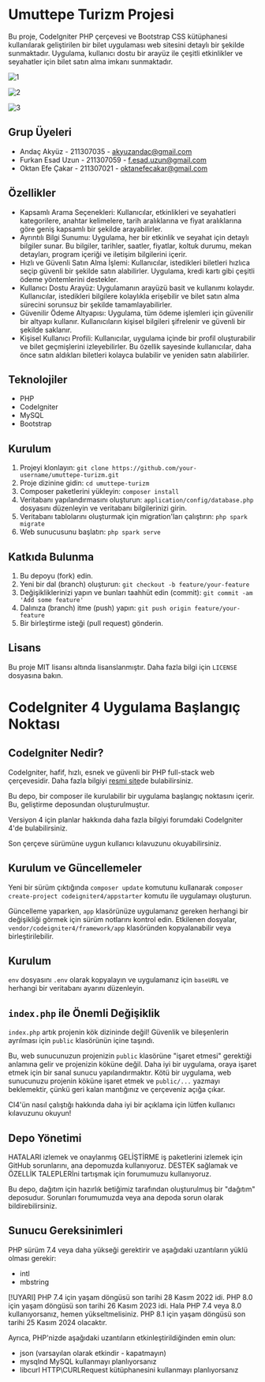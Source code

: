 # Umuttepe Turizm Projesi

Bu proje, CodeIgniter PHP çerçevesi ve Bootstrap CSS kütüphanesi kullanılarak geliştirilen bir bilet uygulaması web sitesini detaylı bir şekilde sunmaktadır. Uygulama, kullanıcı dostu bir arayüz ile çeşitli etkinlikler ve seyahatler için bilet satın alma imkanı sunmaktadır.

![1](https://github.com/AndacAkyuz/Otobus-Bileti-Satis-Uygulamasi/assets/91327557/e0ec3872-367d-4f38-bc4b-118f6dd02cde)


![2](https://github.com/AndacAkyuz/Otobus-Bileti-Satis-Uygulamasi/assets/91327557/5bebf8d9-94ce-448b-a3b6-350295fd827e)


![3](https://github.com/AndacAkyuz/Otobus-Bileti-Satis-Uygulamasi/assets/91327557/783ea089-0e86-4ae9-a174-73aa145a4b31)



## Grup Üyeleri

- Andaç Akyüz - 211307035 - akyuzandac@gmail.com
- Furkan Esad Uzun - 211307059 - f.esad.uzun@gmail.com
- Oktan Efe Çakar - 211307021 - oktanefecakar@gmail.com

## Özellikler

- Kapsamlı Arama Seçenekleri: Kullanıcılar, etkinlikleri ve seyahatleri kategorilere, anahtar kelimelere, tarih aralıklarına ve fiyat aralıklarına göre geniş kapsamlı bir şekilde arayabilirler.
- Ayrıntılı Bilgi Sunumu: Uygulama, her bir etkinlik ve seyahat için detaylı bilgiler sunar. Bu bilgiler, tarihler, saatler, fiyatlar, koltuk durumu, mekan detayları, program içeriği ve iletişim bilgilerini içerir.
- Hızlı ve Güvenli Satın Alma İşlemi: Kullanıcılar, istedikleri biletleri hızlıca seçip güvenli bir şekilde satın alabilirler. Uygulama, kredi kartı gibi çeşitli ödeme yöntemlerini destekler.
- Kullanıcı Dostu Arayüz: Uygulamanın arayüzü basit ve kullanımı kolaydır. Kullanıcılar, istedikleri bilgilere kolaylıkla erişebilir ve bilet satın alma sürecini sorunsuz bir şekilde tamamlayabilirler.
- Güvenilir Ödeme Altyapısı: Uygulama, tüm ödeme işlemleri için güvenilir bir altyapı kullanır. Kullanıcıların kişisel bilgileri şifrelenir ve güvenli bir şekilde saklanır.
- Kişisel Kullanıcı Profili: Kullanıcılar, uygulama içinde bir profil oluşturabilir ve bilet geçmişlerini izleyebilirler. Bu özellik sayesinde kullanıcılar, daha önce satın aldıkları biletleri kolayca bulabilir ve yeniden satın alabilirler.

## Teknolojiler

- PHP
- CodeIgniter
- MySQL
- Bootstrap

## Kurulum

1. Projeyi klonlayın: `git clone https://github.com/your-username/umuttepe-turizm.git`
2. Proje dizinine gidin: `cd umuttepe-turizm`
3. Composer paketlerini yükleyin: `composer install`
4. Veritabanı yapılandırmasını oluşturun: `application/config/database.php` dosyasını düzenleyin ve veritabanı bilgilerinizi girin.
5. Veritabanı tablolarını oluşturmak için migration'ları çalıştırın: `php spark migrate`
6. Web sunucusunu başlatın: `php spark serve`

## Katkıda Bulunma

1. Bu depoyu (fork) edin.
2. Yeni bir dal (branch) oluşturun: `git checkout -b feature/your-feature`
3. Değişikliklerinizi yapın ve bunları taahhüt edin (commit): `git commit -am 'Add some feature'`
4. Dalınıza (branch) itme (push) yapın: `git push origin feature/your-feature`
5. Bir birleştirme isteği (pull request) gönderin.

## Lisans

Bu proje MIT lisansı altında lisanslanmıştır. Daha fazla bilgi için `LICENSE` dosyasına bakın.






# CodeIgniter 4 Uygulama Başlangıç Noktası

## CodeIgniter Nedir?

CodeIgniter, hafif, hızlı, esnek ve güvenli bir PHP full-stack web çerçevesidir. Daha fazla bilgiyi [resmi site](https://codeigniter.com/)de bulabilirsiniz.

Bu depo, bir composer ile kurulabilir bir uygulama başlangıç noktasını içerir. Bu, geliştirme deposundan oluşturulmuştur.

Versiyon 4 için planlar hakkında daha fazla bilgiyi forumdaki CodeIgniter 4'de bulabilirsiniz.

Son çerçeve sürümüne uygun kullanıcı kılavuzunu okuyabilirsiniz.

## Kurulum ve Güncellemeler

Yeni bir sürüm çıktığında `composer update` komutunu kullanarak `composer create-project codeigniter4/appstarter` komutu ile uygulamayı oluşturun.

Güncelleme yaparken, `app` klasörünüze uygulamanız gereken herhangi bir değişikliği görmek için sürüm notlarını kontrol edin. Etkilenen dosyalar, `vendor/codeigniter4/framework/app` klasöründen kopyalanabilir veya birleştirilebilir.

## Kurulum

`env` dosyasını `.env` olarak kopyalayın ve uygulamanız için `baseURL` ve herhangi bir veritabanı ayarını düzenleyin.

## `index.php` ile Önemli Değişiklik

`index.php` artık projenin kök dizininde değil! Güvenlik ve bileşenlerin ayrılması için `public` klasörünün içine taşındı.

Bu, web sunucunuzun projenizin `public` klasörüne "işaret etmesi" gerektiği anlamına gelir ve
projenizin köküne değil. Daha iyi bir uygulama, oraya işaret etmek için bir sanal sunucu yapılandırmaktır. Kötü bir uygulama, web sunucunuzu projenin köküne işaret etmek ve `public/...` yazmayı beklemektir, çünkü geri kalan mantığınız ve çerçeveniz açığa çıkar.

CI4'ün nasıl çalıştığı hakkında daha iyi bir açıklama için lütfen kullanıcı kılavuzunu okuyun!

## Depo Yönetimi

HATALARI izlemek ve onaylanmış GELİŞTİRME iş paketlerini izlemek için GitHub sorunlarını, ana depomuzda kullanıyoruz.
DESTEK sağlamak ve ÖZELLİK TALEPLERİni tartışmak için forumumuzu kullanıyoruz.

Bu depo, dağıtım için hazırlık betiğimiz tarafından oluşturulmuş bir "dağıtım" deposudur. Sorunları forumumuzda veya ana depoda sorun olarak bildirebilirsiniz.

## Sunucu Gereksinimleri

PHP sürüm 7.4 veya daha yükseği gerektirir ve aşağıdaki uzantıların yüklü olması gerekir:

- intl
- mbstring

[!UYARI] PHP 7.4 için yaşam döngüsü son tarihi 28 Kasım 2022 idi. PHP 8.0 için yaşam döngüsü son tarihi 26 Kasım 2023 idi. Hala PHP 7.4 veya 8.0 kullanıyorsanız, hemen yükseltmelisiniz. PHP 8.1 için yaşam döngüsü son tarihi 25 Kasım 2024 olacaktır.

Ayrıca, PHP'nizde aşağıdaki uzantıların etkinleştirildiğinden emin olun:

- json (varsayılan olarak etkindir - kapatmayın)
- mysqlnd MySQL kullanmayı planlıyorsanız
- libcurl HTTP\CURLRequest kütüphanesini kullanmayı planlıyorsanız

